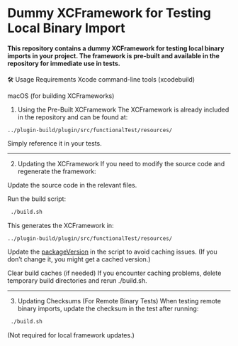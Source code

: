 # Dummy XCFramework for Testing Local Binary Import
#### This repository contains a dummy XCFramework for testing local binary imports in your project. The framework is pre-built and available in the repository for immediate use in tests.

🛠 Usage
Requirements
Xcode command-line tools (xcodebuild)

macOS (for building XCFrameworks)

1. Using the Pre-Built XCFramework
   The XCFramework is already included in the repository and can be found at:

```text
../plugin-build/plugin/src/functionalTest/resources/
```
Simply reference it in your tests.

---
2. Updating the XCFramework
   If you need to modify the source code and regenerate the framework:

Update the source code in the relevant files.

Run the build script:

```sh
 ./build.sh
```
This generates the XCFramework in:

```text
../plugin-build/plugin/src/functionalTest/resources/
```
Update the [packageVersion](/build.sh) in the script to avoid caching issues.
(If you don’t change it, you might get a cached version.)

Clear build caches (if needed)
If you encounter caching problems, delete temporary build directories and rerun ./build.sh.

---
3. Updating Checksums (For Remote Binary Tests)
   When testing remote binary imports, update the checksum in the test after running:

```sh
 ./build.sh
```
(Not required for local framework updates.)

